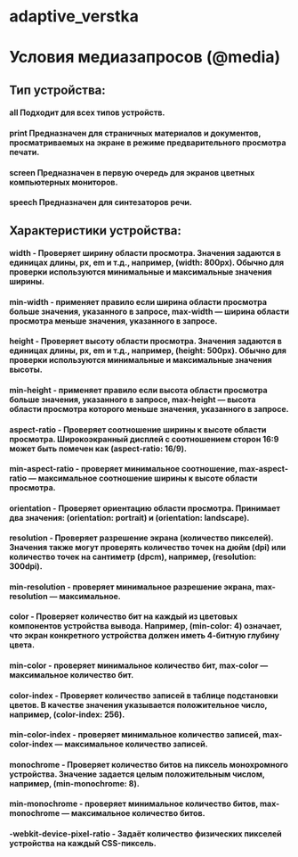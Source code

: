 ﻿# adaptive_verstka
# Условия медиазапросов (@media)

## Тип устройства:
#### all 	Подходит для всех типов устройств.
#### print 	Предназначен для страничных материалов и документов, просматриваемых на экране в режиме предварительного просмотра печати.
#### screen 	Предназначен в первую очередь для экранов цветных компьютерных мониторов.
#### speech 	Предназначен для синтезаторов речи.

## Характеристики устройства:
#### width 	 - Проверяет ширину области просмотра. Значения задаются в единицах длины, px, em и т.д., например, (width: 800px). Обычно для проверки используются минимальные и максимальные значения ширины.
#### min-width - применяет правило если ширина области просмотра больше значения, указанного в запросе, max-width — ширина области просмотра меньше значения, указанного в запросе.
#### height 	 - Проверяет высоту области просмотра. Значения задаются в единицах длины, px, em и т.д., например, (height: 500px). Обычно для проверки используются минимальные и максимальные значения высоты.
#### min-height - применяет правило если высота области просмотра больше значения, указанного в запросе, max-height — высота области просмотра которого меньше значения, указанного в запросе.
#### aspect-ratio 	- Проверяет соотношение ширины к высоте области просмотра. Широкоэкранный дисплей с соотношением сторон 16:9 может быть помечен как (aspect-ratio: 16/9).
#### min-aspect-ratio - проверяет минимальное соотношение, max-aspect-ratio — максимальное соотношение ширины к высоте области просмотра.
#### orientation 	- Проверяет ориентацию области просмотра. Принимает два значения: (orientation: portrait) и (orientation: landscape).
#### resolution 	- Проверяет разрешение экрана (количество пикселей). Значения также могут проверять количество точек на дюйм (dpi) или количество точек на сантиметр (dpcm), например, (resolution: 300dpi).
#### min-resolution - проверяет минимальное разрешение экрана, max-resolution — максимальное.
#### color 	- Проверяет количество бит на каждый из цветовых компонентов устройства вывода. Например, (min-color: 4) означает, что экран конкретного устройства должен иметь 4-битную глубину цвета.
#### min-color - проверяет минимальное количество бит, max-color — максимальное количество бит.
#### color-index 	- Проверяет количество записей в таблице подстановки цветов. В качестве значения указывается положительное число, например, (color-index: 256).
#### min-color-index - проверяет минимальное количество записей, max-color-index — максимальное количество записей.
#### monochrome 	- Проверяет количество битов на пиксель монохромного устройства. Значение задается целым положительным числом, например, (min-monochrome: 8).
#### min-monochrome - проверяет минимальное количество битов, max-monochrome — максимальное количество битов.
#### -webkit-device-pixel-ratio 	- Задаёт количество физических пикселей устройства на каждый CSS-пиксель.
